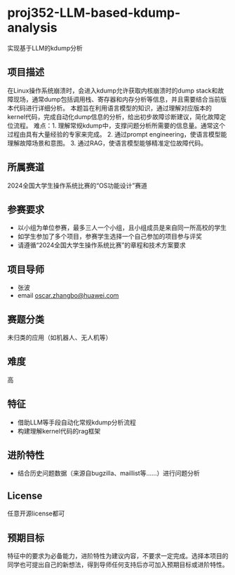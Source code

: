 # proj352-LLM-based-kdump-analysis
实现基于LLM的kdump分析

## 项目描述

在Linux操作系统崩溃时，会进入kdump允许获取内核崩溃时的dump stack和故障现场，通常dump包括调用栈、寄存器和内存分析等信息，并且需要结合当前版本代码进行详细分析。
本题旨在利用语言模型的知识，通过理解对应版本的kernel代码，完成自动化dump信息的分析，给出初步故障诊断建议，简化故障定位流程。
难点：1. 理解常规kdump中，支撑问题分析所需要的信息量。通常这个过程由具有大量经验的专家来完成。 2. 通过prompt engineering，使语言模型能理解故障场景和意图。 3. 通过RAG，使语言模型能够精准定位故障代码。

## 所属赛道

2024全国大学生操作系统比赛的“OS功能设计”赛道

## 参赛要求

- 以小组为单位参赛，最多三人一个小组，且小组成员是来自同一所高校的学生
- 如学生参加了多个项目，参赛学生选择一个自己参加的项目参与评奖
- 请遵循“2024全国大学生操作系统比赛”的章程和技术方案要求


## 项目导师

- 张波
- email oscar.zhangbo@huawei.com

## 赛题分类
未归类的应用（如机器人、无人机等）

## 难度

高

## 特征

- 借助LLM等手段自动化常规kdump分析流程
- 构建理解kernel代码的rag框架

## 进阶特性

- 结合历史问题数据（来源自bugzilla、maillist等……）进行问题分析

## License

任意开源license都可

## 预期目标

特征中的要求为必备能力，进阶特性为建议内容，不要求一定完成。选择本项目的同学也可提出自己的新想法，得到导师任何支持后亦可加入预期目标或进阶特性。
